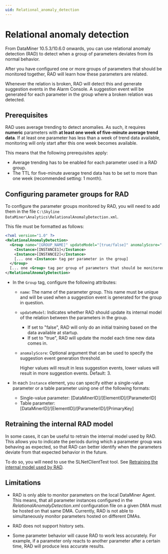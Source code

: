 ```yaml
---
uid: Relational_anomaly_detection
---
```


# Relational anomaly detection

From DataMiner 10.5.3/10.6.0 onwards, you can use relational anomaly detection (RAD) to detect when a group of parameters deviates from its normal behavior.<!-- RN 42034 -->

After you have configured one or more groups of parameters that should be monitored together, RAD will learn how these parameters are related.

Whenever the relation is broken, RAD will detect this and generate suggestion events in the Alarm Console. A suggestion event will be generated for each parameter in the group where a broken relation was detected.

## Prerequisites

RAD uses average trending to detect anomalies. As such, it requires **numeric** parameters with **at least one week of five-minute average trend data**. If at least one parameter has less than a week of trend data available, monitoring will only start after this one week becomes available.

This means that the following prerequisites apply:

- Average trending has to be enabled for each parameter used in a RAD group.
- The TTL for five-minute average trend data has to be set to more than one week (recommended setting: 1 month).

## Configuring parameter groups for RAD

To configure the parameter groups monitored by RAD, you will need to add them in the file `C:\Skyline DataMiner\Analytics\RelationalAnomalyDetection.xml`.

This file must be formatted as follows:

```xml
<?xml version="1.0" ?>
<RelationalAnomalyDetection>
  <Group name="[GROUP_NAME]" updateModel="[true/false]" anomalyScore="[THRESHOLD]">
    <Instance>[INSTANCE1]</Instance>
    <Instance>[INSTANCE2]</Instance>
    [... one <Instance> tag per parameter in the group]
  </Group>
  [... one <Group> tag per group of parameters that should be monitored by RAD]
</RelationalAnomalyDetection>
```

- In the `Group` tag, configure the following attributes:

  - `name`: The name of the parameter group. This name must be unique and will be used when a suggestion event is generated for the group in question.

  - `updateModel`: Indicates whether RAD should update its internal model of the relation between the parameters in the group.
  
    - If set to "false", RAD will only do an initial training based on the data available at startup.
    - If set to "true", RAD will update the model each time new data comes in.

  - `anomalyScore`: Optional argument that can be used to specify the suggestion event generation threshold.

    Higher values will result in less suggestion events, lower values will result in more suggestion events. Default: 3.

- In each `Instance` element, you can specify either a single-value parameter or a table parameter using one of the following formats:

  - Single-value parameter: [DataMinerID]/[ElementID]/[ParameterID]
  - Table parameter: [DataMinerID]/[ElementID]/[ParameterID]/[PrimaryKey]

<!-- When you are ready updating the file, restart DataMiner or ...

This file will be read when SLAnalytics starts up, when RAD is enabled or re-enabled, or when a *ReloadMadConfigurationMessage* is sent. -->

## Retraining the internal RAD model

In some cases, it can be useful to retrain the internal model used by RAD. This allows you to indicate the periods during which a parameter group was behaving as expected, so that RAD can better identify when the parameters deviate from that expected behavior in the future.

To do so, you will need to use the SLNetClientTest tool. See [Retraining the internal model used by RAD](TBD).

<!-- If necessary, users can force RAD to retrain its internal model by sending a `RetrainMadModelMessage`. In this message, they can indicate the periods during which the parameters were behaving as expected. This will help RAD to identify when the parameters deviate from that expected behavior in the future. -->

## Limitations

- RAD is only able to monitor parameters on the local DataMiner Agent. This means, that all parameter instances configured in the *RelationalAnomalyDetection.xml* configuration file on a given DMA must be hosted on that same DMA. Currently, RAD is not able to simultaneously monitor parameters hosted on different DMAs.

- RAD does not support history sets.

- Some parameter behavior will cause RAD to work less accurately. For example, if a parameter only reacts to another parameter after a certain time, RAD will produce less accurate results.
